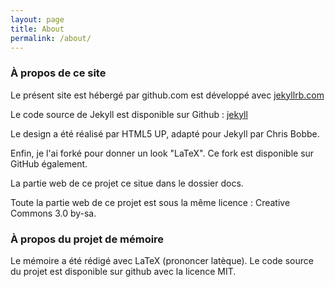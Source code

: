 ```yaml
---
layout: page
title: About
permalink: /about/
---
```


### À propos de ce site

Le présent site est hébergé par github.com est développé avec [jekyllrb.com](https://jekyllrb.com/)

Le code source de Jekyll est disponible sur Github :
[jekyll](https://github.com/jekyll/jekyll)

Le design a été réalisé par HTML5 UP, adapté pour Jekyll par Chris Bobbe.

Enfin, je l'ai forké pour donner un look "LaTeX". Ce fork est disponible sur GitHub également.

La partie web de ce projet ce situe dans le dossier docs.

Toute la partie web de ce projet est sous la même licence : Creative Commons 3.0 by-sa.

### À propos du projet de mémoire

Le mémoire a été rédigé avec LaTeX (prononcer latèque). Le code source du projet est disponible sur github avec la licence MIT.
